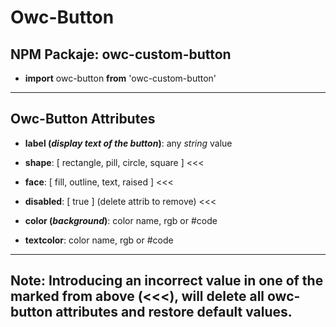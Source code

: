 # Owc-Button

## NPM Packaje: owc-custom-button

- **import** owc-button **from** 'owc-custom-button'

---

## Owc-Button **Attributes**

- **label (_display text of the button_)**: any _string_ value

- **shape**: [ rectangle, pill, circle, square ] <<<

- **face**: [ fill, outline, text, raised ] <<<

- **disabled**: [ true ] (delete attrib to remove) <<<

- **color (_background_)**: color name, rgb or #code

- **textcolor**: color name, rgb or #code

---

## **Note**: Introducing an incorrect value in one of the marked from above (<<<), will delete all owc-button attributes and restore default values.
